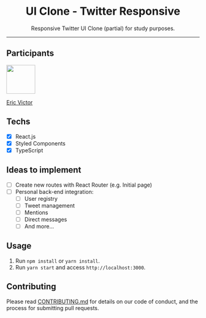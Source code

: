 <h1 align="center">
UI Clone - Twitter Responsive
</h1>

<p align="center">Responsive Twitter UI Clone (partial) for study purposes.</p>
<!-- <p align="center">Deployed <a href="https://rocketseat-twitter-clone.netlify.app/">here</a>.</p> -->

<hr>

## Participants

[<img src="https://avatars.githubusercontent.com/u/99108878?v=4" width="75px;"/>](https://github.com/ericvictorscosta)

[Eric Victor](https://github.com/ericvictorscosta)

## Techs

- [x] React.js
- [x] Styled Components
- [x] TypeScript

## Ideas to implement

- [ ] Create new routes with React Router (e.g. Initial page)
- [ ] Personal back-end integration:
  - [ ] User registry
  - [ ] Tweet management
  - [ ] Mentions
  - [ ] Direct messages
  - [ ] And more...

## Usage

1. Run `npm install` or `yarn install`.<br />
2. Run `yarn start` and access `http://localhost:3000`.<br />

## Contributing

Please read [CONTRIBUTING.md](CONTRIBUTING.md) for details on our code of conduct, and the process for submitting pull requests.
